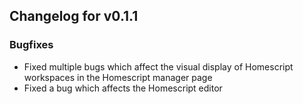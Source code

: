 ## Changelog for v0.1.1

### Bugfixes
- Fixed multiple bugs which affect the visual display of Homescript workspaces in the Homescript manager page
- Fixed a bug which affects the Homescript editor
